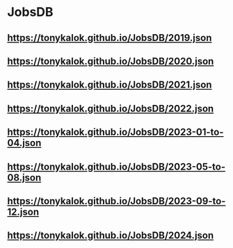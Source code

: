 # JobsDB
 
## https://tonykalok.github.io/JobsDB/2019.json
## https://tonykalok.github.io/JobsDB/2020.json
## https://tonykalok.github.io/JobsDB/2021.json
## https://tonykalok.github.io/JobsDB/2022.json
## https://tonykalok.github.io/JobsDB/2023-01-to-04.json
## https://tonykalok.github.io/JobsDB/2023-05-to-08.json
## https://tonykalok.github.io/JobsDB/2023-09-to-12.json
## https://tonykalok.github.io/JobsDB/2024.json
